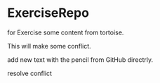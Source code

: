 # ExerciseRepo
for Exercise
some content from tortoise.

This will make some conflict.

add new text with the pencil from GitHub directrly.

resolve conflict
